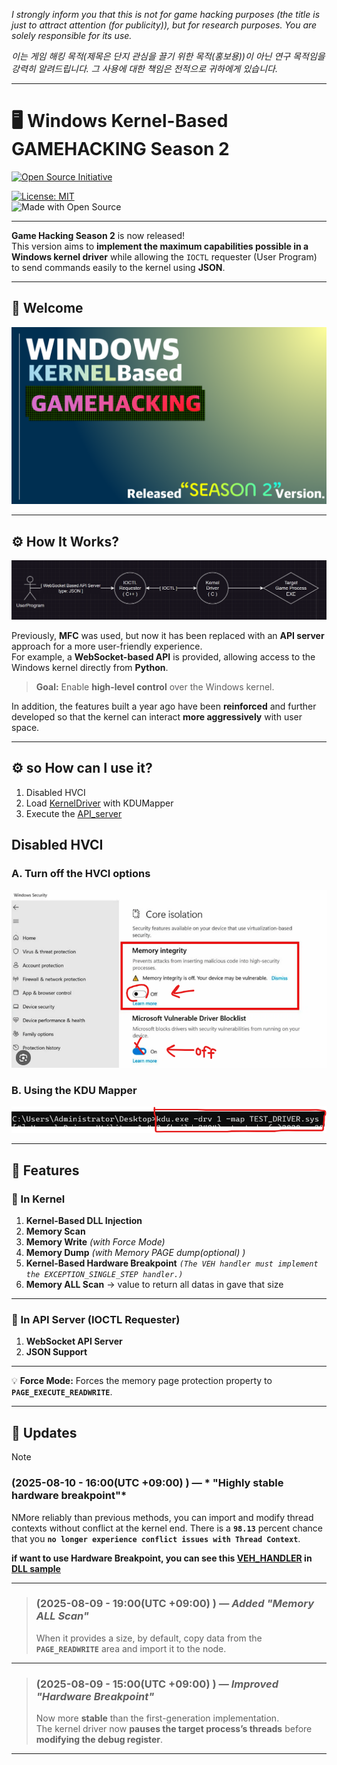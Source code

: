 
*I strongly inform you that this is not for game hacking purposes (the title is just to attract attention (for publicity)), but for research purposes. You are solely responsible for its use.*

*이는 게임 해킹 목적(제목은 단지 관심을 끌기 위한 목적(홍보용))이 아닌 연구 목적임을 강력히 알려드립니다. 그 사용에 대한 책임은 전적으로 귀하에게 있습니다.*

---


# 🖥 Windows Kernel-Based GAMEHACKING Season 2  

<a href="https://opensource.org/">
    <img src="https://i0.wp.com/opensource.org/wp-content/uploads/2023/03/cropped-OSI-horizontal-large.png" alt="Open Source Initiative" width="250"/>
</a>  

[![License: MIT](https://img.shields.io/badge/License-MIT-green.svg)](https://opensource.org/licenses/MIT)  
![Made with Open Source](https://img.shields.io/badge/Made%20with-Open%20Source-blue.svg)  

---

**Game Hacking Season 2** is now released!  
This version aims to **implement the maximum capabilities possible in a Windows kernel driver** while allowing the `IOCTL` requester (User Program) to send commands easily to the kernel using **JSON**.

---

## 📌 Welcome
![Windows KernelBased GAMEHACK Logo](https://github.com/lastime1650/Windows_Kernel_Based_GAMEHACKING_Season_2/blob/main/Images/Windows_KernelBased_GAMEHACK_LOGO.png)

---

## ⚙ How It Works?
![Architecture](https://github.com/lastime1650/Windows_Kernel_Based_GAMEHACKING_Season_2/blob/main/Images/SimpleArch.png)

Previously, **MFC** was used, but now it has been replaced with an **API server** approach for a more user-friendly experience.  
For example, a **WebSocket-based API** is provided, allowing access to the Windows kernel directly from **Python**.

> **Goal:** Enable **high-level control** over the Windows kernel.

In addition, the features built a year ago have been **reinforced** and further developed so that the kernel can interact **more aggressively** with user space.

---

## ⚙ so How can I use it?

1. Disabled HVCI
2. Load [KernelDriver](https://github.com/lastime1650/Windows_Kernel_Based_GAMEHACKING_Season_2/tree/main/KernelDriver/NewGameHack/x64/Release/NewGameHack) with KDUMapper
3. Execute the [API_server](https://github.com/lastime1650/Windows_Kernel_Based_GAMEHACKING_Season_2/tree/main/API_Server/GameHackClient/x64/Debug)



## Disabled HVCI 

### A. Turn off the HVCI options
![initial](https://github.com/lastime1650/Windows_Kernel_Based_GAMEHACKING_Season_2/blob/main/Images/DISABLE_HVCI.png)

### B. Using the KDU Mapper
![initial](https://github.com/lastime1650/KernelBased_GAMEHACKING/blob/main/Images/image.png)


---

## 🚀 Features

### 🔹 In Kernel
1. **Kernel-Based DLL Injection**
2. **Memory Scan** 
3. **Memory Write** *(with Force Mode)*
4. **Memory Dump** *(with Memory PAGE dump(optional) )*
5. **Kernel-Based Hardware Breakpoint** *`(The VEH handler must implement the EXCEPTION_SINGLE_STEP handler.)`*
6. **Memory ALL Scan** -> value to return all datas in gave that size

---

### 🔹 In API Server (IOCTL Requester)
1. **WebSocket API Server**
2. **JSON Support**

---

💡 **Force Mode:** Forces the memory page protection property to **`PAGE_EXECUTE_READWRITE`**.

---

## 📅 Updates

> [!NOTE]
> ### (2025-08-10 - 16:00(UTC +09:00) ) — * "Highly stable hardware breakpoint"*
> NMore reliably than previous methods, you can import and modify thread contexts without conflict at the kernel end. There is a **`98.13`** percent chance that you **`no longer experience conflict issues with Thread Context`**. 
> 
> **if want to use Hardware Breakpoint, you can see this [VEH_HANDLER](https://github.com/lastime1650/Windows_Kernel_Based_GAMEHACKING_Season_2/blob/main/Samples/dll/GameHackDLL/GameHackDLL/VEH_Handler.cpp) in [DLL sample](https://github.com/lastime1650/Windows_Kernel_Based_GAMEHACKING_Season_2/tree/main/Samples/dll/GameHackDLL)**

---

> ### (2025-08-09 - 19:00(UTC +09:00)  ) — *Added "Memory ALL Scan"*
> When it provides a size, by default, copy data from the **`PAGE_READWRITE`** area and import it to the node.

---

> ### (2025-08-09 - 15:00(UTC +09:00) ) — *Improved "Hardware Breakpoint"*
> Now more **stable** than the first-generation implementation.  
> The kernel driver now **pauses the target process’s threads** before **modifying the debug register**.

---



